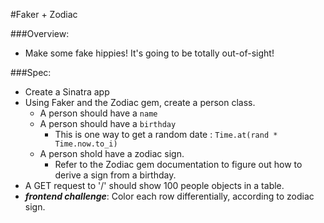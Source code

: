 #Faker + Zodiac

###Overview:
* Make some fake hippies!  It's going to be totally out-of-sight!

###Spec:
* Create a Sinatra app 
* Using Faker and the Zodiac gem, create a person class. 
	* A person should have a `name`
	* A person should have a `birthday`
		* This is one way to get a random date : `Time.at(rand * Time.now.to_i)`
	* A person shold have a zodiac sign.
		* Refer to the Zodiac gem documentation to figure out how to derive a sign from a birthday.  
* A GET request to '/' should show 100 people objects in a table.
* ***frontend challenge***: Color each row differentially, according to zodiac sign.

